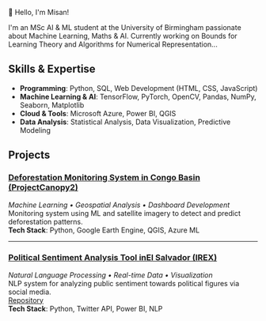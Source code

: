 👋 Hello, I'm Misan!

I'm an MSc AI & ML student at the University of Birmingham passionate about Machine Learning, Maths & AI. Currently working on Bounds for Learning Theory and Algorithms for Numerical Representation...

## Skills & Expertise

- **Programming**: Python, SQL, Web Development (HTML, CSS, JavaScript)
- **Machine Learning & AI**: TensorFlow, PyTorch, OpenCV, Pandas, NumPy, Seaborn, Matplotlib
- **Cloud & Tools**: Microsoft Azure, Power BI, QGIS
- **Data Analysis**: Statistical Analysis, Data Visualization, Predictive Modeling

##  Projects

### [Deforestation Monitoring System in Congo Basin (ProjectCanopy2)](https://dagshub.com/Omdena/ProjectCanopy2)  
*Machine Learning • Geospatial Analysis • Dashboard Development*  
Monitoring system using ML and satellite imagery to detect and predict deforestation patterns.  
**Tech Stack**: Python, Google Earth Engine, QGIS, Azure ML  

---

### [Political Sentiment Analysis Tool inEl Salvador (IREX)](https://irex-el-salvador-sentiment-tool.streamlit.app)  
*Natural Language Processing • Real-time Data • Visualization*  
NLP system for analyzing public sentiment towards political figures via social media.  
[Repository](https://dagshub.com/Omdena/IREX-El-Salvador-Sentiment)  
**Tech Stack**: Python, Twitter API, Power BI, NLP  

